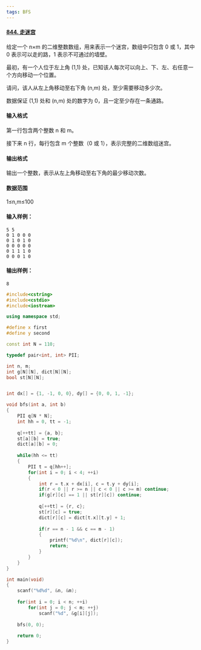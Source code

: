 ```yaml
---
tags: BFS
---
```




#### [844. 走迷宫](https://www.acwing.com/problem/content/846/)



给定一个 n×m 的二维整数数组，用来表示一个迷宫，数组中只包含 0 或 1，其中 0 表示可以走的路，1 表示不可通过的墙壁。

最初，有一个人位于左上角 (1,1) 处，已知该人每次可以向上、下、左、右任意一个方向移动一个位置。

请问，该人从左上角移动至右下角 (n,m) 处，至少需要移动多少次。

数据保证 (1,1) 处和 (n,m) 处的数字为 0，且一定至少存在一条通路。

#### 输入格式

第一行包含两个整数 n 和 m。

接下来 n 行，每行包含 m 个整数（0 或 1），表示完整的二维数组迷宫。

#### 输出格式

输出一个整数，表示从左上角移动至右下角的最少移动次数。

#### 数据范围

1≤n,m≤100

#### 输入样例：

```
5 5
0 1 0 0 0
0 1 0 1 0
0 0 0 0 0
0 1 1 1 0
0 0 0 1 0
```

#### 输出样例：

```
8
```



```cpp
#include<cstring>
#include<cstdio>
#include<iostream>

using namespace std;

#define x first
#define y second

const int N = 110;

typedef pair<int, int> PII;

int n, m;
int g[N][N], dict[N][N];
bool st[N][N];


int dx[] = {1, -1, 0, 0}, dy[] = {0, 0, 1, -1};

void bfs(int a, int b)
{
    PII q[N * N];
    int hh = 0, tt = -1;
    
    q[++tt] = {a, b};
    st[a][b] = true;
    dict[a][b] = 0;
     
    while(hh <= tt)
    {
        PII t = q[hh++];
        for(int i = 0; i < 4; ++i)
        {
            int r = t.x + dx[i], c = t.y + dy[i];
            if(r < 0 || r >= n || c < 0 || c >= m) continue;
            if(g[r][c] == 1 || st[r][c]) continue;
            
            q[++tt] = {r, c};
            st[r][c] = true;
            dict[r][c] = dict[t.x][t.y] + 1;
            
            if(r == n - 1 && c == m - 1)
            {
                printf("%d\n", dict[r][c]);
                return;
            }
        }
    }
}

int main(void)
{
    scanf("%d%d", &n, &m);
    
    for(int i = 0; i < n; ++i)
        for(int j = 0; j < m; ++j)
            scanf("%d", &g[i][j]);
    
    bfs(0, 0);
    
    return 0;
}
```

